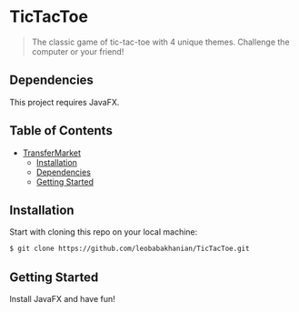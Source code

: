 # TicTacToe
> The classic game of tic-tac-toe with 4 unique themes. Challenge the computer or your friend!

## Dependencies

This project requires JavaFX.

## Table of Contents

- [TransferMarket](#transfermarket)
  - [Installation](#installation)
  - [Dependencies](#dependencies)
  - [Getting Started](#getting-started)
  
## Installation

Start with cloning this repo on your local machine:

```sh
$ git clone https://github.com/leobabakhanian/TicTacToe.git
```

## Getting Started

Install JavaFX and have fun!
